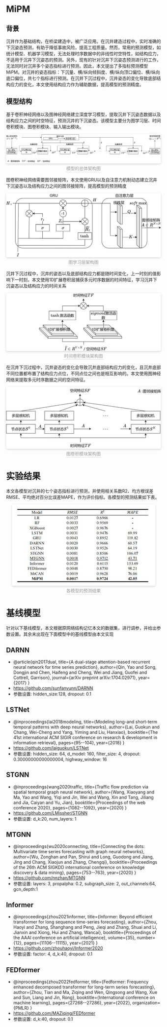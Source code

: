

# MiPM

## 背景

沉井作为基础结构，在桥梁建造中，被广泛应用。在沉井建造过程中，实时准确的下沉姿态预测，有助于降低事故风险，提高工程质量。然而，常用的预测模型，如统计模型、机器学习模型，无法处理时序数据中的非线性时空特性，如结构应力，不适用于沉井下沉姿态的预测。另外，现有的针对沉井下沉姿态预测进行的工作，无法同时对沉井多个姿态指标进行预测。因此，本文提出了多指标预测模型MiPM。对沉井的姿态指标：下沉量、横/纵向倾斜度、横/纵向顶口偏位、横/纵向底口偏位，共七个指标进行预测。在沉井下沉过程中，沉井姿态的变化导致底部结构应力的变化，本文使用结构应力作为辅助数据，提高模型的预测精度。

## 模型结构

基于卷积神经网络以及图神经网络建立深度学习模型，提取沉井下沉姿态数据以及结构应力之间的时空特征，预测沉井的下沉姿态。该模型主要分为图学习层、时间卷积模块、图卷积模块、输入输出模块。

<center>    <img style="border-radius: 0.3125em;    box-shadow: 0 2px 4px 0 rgba(34,36,38,.12),0 2px 10px 0 rgba(34,36,38,.08);"     src="./pictures/model_architecture.png">    <br>    <div style="color:orange; border-bottom: 1px solid #d9d9d9;    display: inline-block;    color: #999;    padding: 2px;">模型的总体架构图</div> </center>



图卷积神经网络需要图邻接矩阵，本文使用GRU以及自注意力机制动态建立沉井下沉姿态以及结构应力之间的图邻接矩阵，提高模型的预测精度

<center>    <img style="border-radius: 0.3125em;    box-shadow: 0 2px 4px 0 rgba(34,36,38,.12),0 2px 10px 0 rgba(34,36,38,.08);"     src="./pictures/graph_learning.png">    <br>    <div style="color:orange; border-bottom: 1px solid #d9d9d9;    display: inline-block;    color: #999;    padding: 2px;">图学习层架构图</div> </center>

沉井下沉过程中，沉井的姿态以及底部结构应力都是随时间变化，上一时刻的值影响下一时刻，本文使用1D扩展卷积层捕获多元时序数据的时间特征，学习沉井下沉姿态以及结构应力的时间关系

<center>    <img style="border-radius: 0.3125em;    box-shadow: 0 2px 4px 0 rgba(34,36,38,.12),0 2px 10px 0 rgba(34,36,38,.08);"     src="./pictures/tcmodule.png">    <br>    <div style="color:orange; border-bottom: 1px solid #d9d9d9;    display: inline-block;    color: #999;    padding: 2px;">时间卷积模块架构图</div> </center>

在沉井下沉过程中，沉井姿态的变化会导致沉井底部结构应力的变化，且沉井底部不同位置都布置了结构应力点位，不同点位之间也是相互影响的。本文使用图神经网络来提取多元时序数据之间的空间特征。

<center>    <img style="border-radius: 0.3125em;    box-shadow: 0 2px 4px 0 rgba(34,36,38,.12),0 2px 10px 0 rgba(34,36,38,.08);"     src="./pictures/mix-pop.png">    <br>    <div style="color:orange; border-bottom: 1px solid #d9d9d9;    display: inline-block;    color: #999;    padding: 2px;">图卷积模块架构图</div> </center>

# 实验结果

本文各模型对沉井的七个姿态指标进行预测，并使用相关系数R2、均方根误差RMSE、平均绝对百分比误差MAPE，作为评价指标。各模型的预测结果如下表。

<center>    <img style="border-radius: 0.3125em;    box-shadow: 0 2px 4px 0 rgba(34,36,38,.12),0 2px 10px 0 rgba(34,36,38,.08);"     src="./pictures/study_results.jpg">    <br>    <div style="color:orange; border-bottom: 1px solid #d9d9d9;    display: inline-block;    color: #999;    padding: 2px;">各模型的预测结果</div> </center>

# 基线模型

针对以下基线模型，本文根据原网络结构记忆本文的数据集，进行调参，并给出参数设置。其余未出现在下面模型中的基线模型由本文实现

## DARNN

* @article{qin2017dual,
    title={A dual-stage attention-based recurrent neural network for time series prediction},
    author={Qin, Yao and Song, Dongjin and Chen, Haifeng and Cheng, Wei and Jiang, Guofei and Cottrell, Garrison},
    journal={arXiv preprint arXiv:1704.02971},
    year={2017}
  }
* https://github.com/sunfanyunn/DARNN
* 参数设置: hidden_size:128, dropout: 0.1

## LSTNet

* @inproceedings{lai2018modeling,
    title={Modeling long-and short-term temporal patterns with deep neural networks},
    author={Lai, Guokun and Chang, Wei-Cheng and Yang, Yiming and Liu, Hanxiao},
    booktitle={The 41st international ACM SIGIR conference on research \& development in information retrieval},
    pages={95--104},
    year={2018}
  }
* https://github.com/laiguokun/LSTNet
* 参数设置: hidden_size: 64, d_model: 160, filter_size: 4, dropout: 0.30000000000000004, highway_window: 16

## STGNN

* @inproceedings{wang2020traffic,
    title={Traffic flow prediction via spatial temporal graph neural network},
    author={Wang, Xiaoyang and Ma, Yao and Wang, Yiqi and Jin, Wei and Wang, Xin and Tang, Jiliang and Jia, Caiyan and Yu, Jian},
    booktitle={Proceedings of the web conference 2020},
    pages={1082--1092},
    year={2020}
  }
* https://github.com/LMissher/STGNN
* 参数设置: d_k:20, num_layers: 1

## MTGNN

* @inproceedings{wu2020connecting,
    title={Connecting the dots: Multivariate time series forecasting with graph neural networks},
    author={Wu, Zonghan and Pan, Shirui and Long, Guodong and Jiang, Jing and Chang, Xiaojun and Zhang, Chengqi},
    booktitle={Proceedings of the 26th ACM SIGKDD international conference on knowledge discovery \& data mining},
    pages={753--763},
    year={2020}
  }
* https://github.com/nnzhan/MTGNN
* 参数设置: layers: 3, propalpha: 0.2, subgraph_size: 2, out_channels:64, gcn_depth:1

## Informer

* @inproceedings{zhou2021informer,
    title={Informer: Beyond efficient transformer for long sequence time-series forecasting},
    author={Zhou, Haoyi and Zhang, Shanghang and Peng, Jieqi and Zhang, Shuai and Li, Jianxin and Xiong, Hui and Zhang, Wancai},
    booktitle={Proceedings of the AAAI conference on artificial intelligence},
    volume={35},
    number={12},
    pages={11106--11115},
    year={2021}
  }
* https://github.com/zhouhaoyi/Informer2020
* 参数设置: factor: 4, d_k:40, dropout: 0.1

## FEDformer

* @inproceedings{zhou2022fedformer,
    title={Fedformer: Frequency enhanced decomposed transformer for long-term series forecasting},
    author={Zhou, Tian and Ma, Ziqing and Wen, Qingsong and Wang, Xue and Sun, Liang and Jin, Rong},
    booktitle={International conference on machine learning},
    pages={27268--27286},
    year={2022},
    organization={PMLR}
  }
* https://github.com/MAZiqing/FEDformer
* 参数设置: d_k:40, dropout: 0.1











